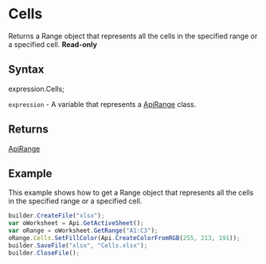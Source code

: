 # Cells

Returns a Range object that represents all the cells in the specified range or a specified cell. **Read-only**

## Syntax

expression.Cells;

`expression` - A variable that represents a [ApiRange](../ApiRange.md) class.

## Returns

[ApiRange](../ApiRange.md)

## Example

This example shows how to get a Range object that represents all the cells in the specified range or a specified cell.

```javascript
builder.CreateFile("xlsx");
var oWorksheet = Api.GetActiveSheet();
var oRange = oWorksheet.GetRange("A1:C3");
oRange.Cells.SetFillColor(Api.CreateColorFromRGB(255, 213, 191));
builder.SaveFile("xlsx", "Cells.xlsx");
builder.CloseFile();
```